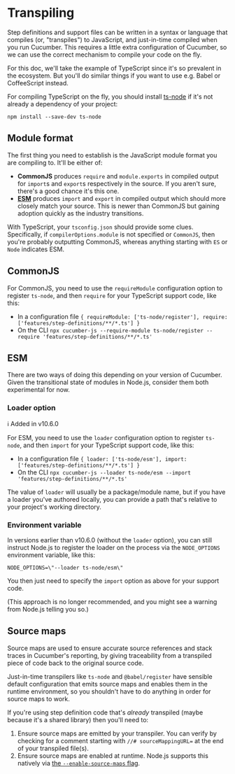 # Transpiling

Step definitions and support files can be written in a syntax or language that compiles (or, "transpiles") to JavaScript, and just-in-time compiled when you run Cucumber. This requires a little extra configuration of Cucumber, so we can use the correct mechanism to compile your code on the fly.

For this doc, we'll take the example of TypeScript since it's so prevalent in the ecosystem. But you'll do similar things if you want to use e.g. Babel or CoffeeScript instead.

For compiling TypeScript on the fly, you should install [ts-node](https://github.com/TypeStrong/ts-node) if it's not already a dependency of your project:

```shell
npm install --save-dev ts-node
```

## Module format

The first thing you need to establish is the JavaScript module format you are compiling to. It'll be either of:

- **CommonJS** produces `require` and `module.exports` in compiled output for `import`s and `export`s respectively in the source. If you aren't sure, there's a good chance it's this one.
- [**ESM**](./esm.md) produces `import` and `export` in compiled output which should more closely match your source. This is newer than CommonJS but gaining adoption quickly as the industry transitions.

With TypeScript, your `tsconfig.json` should provide some clues. Specifically, if `compilerOptions.module` is not specified or `CommonJS`, then you're probably outputting CommonJS, whereas anything starting with `ES` or `Node` indicates ESM. 

## CommonJS

For CommonJS, you need to use the `requireModule` configuration option to register `ts-node`, and then `require` for your TypeScript support code, like this:

- In a configuration file `{ requireModule: ['ts-node/register'], require: ['features/step-definitions/**/*.ts'] }`
- On the CLI `npx cucumber-js --require-module ts-node/register --require 'features/step-definitions/**/*.ts'`

## ESM

There are two ways of doing this depending on your version of Cucumber. Given the transitional state of modules in Node.js, consider them both experimental for now.

### Loader option

ℹ️ Added in v10.6.0

For ESM, you need to use the `loader` configuration option to register `ts-node`, and then `import` for your TypeScript support code, like this:

- In a configuration file `{ loader: ['ts-node/esm'], import: ['features/step-definitions/**/*.ts'] }`
- On the CLI `npx cucumber-js --loader ts-node/esm --import 'features/step-definitions/**/*.ts'`

The value of `loader` will usually be a package/module name, but if you have a loader you've authored locally, you can provide a path that's relative to your project's working directory.

### Environment variable

In versions earlier than v10.6.0 (without the `loader` option), you can still instruct Node.js to register the loader on the process via the `NODE_OPTIONS` environment variable, like this:

`NODE_OPTIONS=\"--loader ts-node/esm\"`

You then just need to specify the `import` option as above for your support code.

(This approach is no longer recommended, and you might see a warning from Node.js telling you so.)

## Source maps

Source maps are used to ensure accurate source references and stack traces in Cucumber's reporting, by giving traceability from a transpiled piece of code back to the original source code.

Just-in-time transpilers like `ts-node` and `@babel/register` have sensible default configuration that emits source maps and enables them in the runtime environment, so you shouldn't have to do anything in order for source maps to work.

If you're using step definition code that's _already_ transpiled (maybe because it's a shared library) then you'll need to:

1. Ensure source maps are emitted by your transpiler. You can verify by checking for a comment starting with `//# sourceMappingURL=` at the end of your transpiled file(s).
2. Ensure source maps are enabled at runtime. Node.js supports this natively via [the `--enable-source-maps` flag](https://nodejs.org/docs/latest/api/cli.html#--enable-source-maps).
